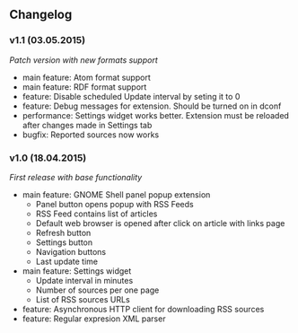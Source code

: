 ## Changelog

### v1.1 (03.05.2015)

*Patch version with new formats support*

* main feature: Atom format support
* main feature: RDF format support
* feature: Disable scheduled Update interval by seting it to 0
* feature: Debug messages for extension. Should be turned on in dconf
* performance: Settings widget works better. Extension must be reloaded after changes made in Settings tab
* bugfix: Reported sources now works

### v1.0 (18.04.2015)

*First release with base functionality*

* main feature: GNOME Shell panel popup extension
  * Panel button opens popup with RSS Feeds
  * RSS Feed contains list of articles
  * Default web browser is opened after click on article with links page
  * Refresh button
  * Settings button
  * Navigation buttons
  * Last update time
* main feature: Settings widget
  * Update interval in minutes
  * Number of sources per one page
  * List of RSS sources URLs
* feature: Asynchronous HTTP client for downloading RSS sources
* feature: Regular expresion XML parser
